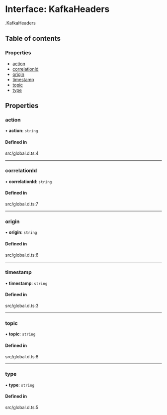 # Interface: KafkaHeaders

[<internal>](../wiki/%3Cinternal%3E).KafkaHeaders

## Table of contents

### Properties

- [action](../wiki/%3Cinternal%3E.KafkaHeaders#action)
- [correlationId](../wiki/%3Cinternal%3E.KafkaHeaders#correlationid)
- [origin](../wiki/%3Cinternal%3E.KafkaHeaders#origin)
- [timestamp](../wiki/%3Cinternal%3E.KafkaHeaders#timestamp)
- [topic](../wiki/%3Cinternal%3E.KafkaHeaders#topic)
- [type](../wiki/%3Cinternal%3E.KafkaHeaders#type)

## Properties

### action

• **action**: `string`

#### Defined in

src/global.d.ts:4

___

### correlationId

• **correlationId**: `string`

#### Defined in

src/global.d.ts:7

___

### origin

• **origin**: `string`

#### Defined in

src/global.d.ts:6

___

### timestamp

• **timestamp**: `string`

#### Defined in

src/global.d.ts:3

___

### topic

• **topic**: `string`

#### Defined in

src/global.d.ts:8

___

### type

• **type**: `string`

#### Defined in

src/global.d.ts:5
